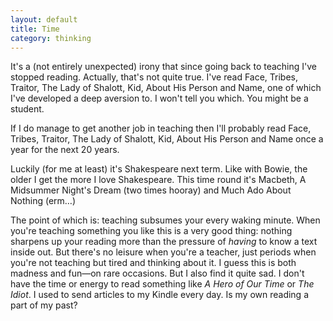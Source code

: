 ```yaml
---
layout: default
title: Time
category: thinking
---
```


It's a (not entirely unexpected) irony that since going back to teaching I've stopped reading. Actually, that's not quite true. I've read Face, Tribes, Traitor, The Lady of Shalott, Kid, About His Person and Name, one of which I've developed a deep aversion to. I won't tell you which. You might be a student.

If I do manage to get another job in teaching then I'll probably read Face, Tribes, Traitor, The Lady of Shalott, Kid, About His Person and Name once a year for the next 20 years.

Luckily (for me at least) it's Shakespeare next term. Like with Bowie, the older I get the more I love Shakespeare. This time round it's Macbeth, A Midsummer Night's Dream (two times hooray) and Much Ado About Nothing (erm…)

The point of which is: teaching subsumes your every waking minute. When you're teaching something you like this is a very good thing: nothing sharpens up your reading more than the pressure of _having_ to know a text inside out. But there's no leisure when you're a teacher, just periods when you're not teaching but tired and thinking about it. I guess this is both madness and fun—on rare occasions. But I also find it quite sad. I don't have the time or energy to read something like _A Hero of Our Time_ or _The Idiot_. I used to send articles to my Kindle every day. Is my own reading a part of my past?
